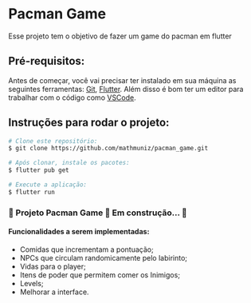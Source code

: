 # Pacman Game

Esse projeto tem o objetivo de fazer um game do pacman em flutter

## Pré-requisitos:

Antes de começar, você vai precisar ter instalado em sua máquina as seguintes ferramentas:
[Git](https://git-scm.com/downloads), [Flutter](https://docs.flutter.dev/get-started/install).
Além disso é bom ter um editor para trabalhar com o código como [VSCode](https://code.visualstudio.com/download).


## Instruções para rodar o projeto:

```bash
# Clone este repositório:
$ git clone https://github.com/mathmuniz/pacman_game.git

# Após clonar, instale os pacotes:
$ flutter pub get

# Execute a aplicação:
$ flutter run
```

### 🚧 Projeto Pacman Game 🚀 Em construção... 🚧

#### Funcionalidades a serem implementadas:
- Comidas que incrementam a pontuação; 
- NPCs que circulam randomicamente pelo labirinto;
- Vidas para o player;
- Itens de poder que permitem comer os Inimigos;
- Levels;
- Melhorar a interface.